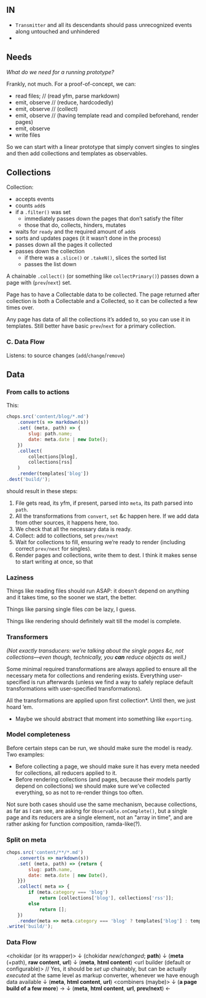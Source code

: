 ## IN
- `Transmitter` and all its descendants should pass unrecognized events along untouched and unhindered
-

## Needs

_What do we need for a running prototype?_

Frankly, not much. For a proof-of-concept, we can:
- read files;
// (read yfm, parse markdown)
- emit, observe
// (reduce, hardcodedly)
- emit, observe
// (collect)
- emit, observe
// (having template read and compiled beforehand, render pages)
- emit, observe
- write files

So we can start with a linear prototype that simply convert singles to singles and then add collections and templates as observables.

## Collections

Collection:
- accepts events
- counts `add`s
- if a `.filter()` was set
    - immediately passes down the pages that don’t satisfy the filter
    - those that do, collects, hinders, mutates
- waits for `ready` and the required amount of `add`s
- sorts and updates pages (it it wasn’t done in the process)
- passes down all the pages it collected
- passes down the collection
    - if there was a `.slice()` or `.takeN()`, slices the sorted list
    - passes the list down


A chainable `.collect()` (or something like `collectPrimary()`) passes down a page with (`prev`/`next`) set.

Page has to have a Collectable data to be collected. The page returned after collection is both a Collectable and a Collected, so it can be collected a few times over.

Any page has data of all the collections it’s added to, so you can use it in templates. Still better have basic `prev`/`next` for a primary collection.


### C. Data Flow

Listens: to source changes (`add`/`change`/`remove`)


## Data

### From calls to actions

This:
```js
chops.src('content/blog/*.md')
    .convert(s => markdown(s))
    .set( (meta, path) => {
        slug: path.name;
        date: meta.date | new Date();
    })
    .collect(
        collections[blog],
        collections[rss]
    )
    .render(templates['blog'])
.dest('build/');
```
should result in these steps:

1. File gets read, its yfm, if present, parsed into `meta`, its path parsed into `path`.
2. All the transformations from `convert`, `set` &c happen here. If we add data from other sources, it happens here, too.
3. We check that all the necessary data is ready.
4. Collect: add to collections, set `prev/next`
5. Wait for collections to fill, ensuring we’re ready to render (including correct `prev/next` for singles).
6. Render pages and collections, write them to dest. I think it makes sense to start writing at once, so that

### Laziness
Things like reading files should run ASAP: it doesn’t depend on anything and it takes time, so the sooner we start, the better.

Things like parsing single files _can_ be lazy, I guess.

Things like rendering should definitely wait till the model is complete.

### Transformers

_(Not exactly transducers: we’re talking about the single pages &c, not collections—even though, technically, you **can** reduce objects as well.)_

Some minimal required transformations are always applied to ensure all the necessary meta for collections and rendering exists. Everything user-specified is run afterwards (unless we find a way to safely replace default transformations with user-specified transformations).

All the transformations are applied upon first collection*. Until then, we just hoard ’em.

* Maybe we should abstract that moment into something like `exporting`.



### Model completeness

Before certain steps can be run, we should make sure the model is ready. Two examples:

- Before collecting a page, we should make sure it has every meta needed for collections, all reducers applied to it.
- Before rendering collections (and pages, because their models partly depend on collections) we should make sure we’ve collected everything, so as not to re-render things too often.

Not sure both cases should use the same mechanism, because collections, as far as I can see, are asking for `Observable.onComplete()`, but a single page and its reducers are a single element, not an "array in time", and are rather asking for function composition, ramda-like(?).

### Split on meta
```js
chops.src('content/**/*.md')
    .convert(s => markdown(s))
    .set( (meta, path) => {return {
        slug: path.name,
        date: meta.date | new Date(),
    }})
    .collect( meta => {
        if (meta.category === 'blog')
            return [collections['blog'], collections['rss']];
        else
            return [];
    })
    .render(meta => meta.category === 'blog' ? templates['blog'] : templates['single'])
.write('build/');
```

### Data Flow

<chokidar (or its wrapper)>
    ↓           (chokidar _new_/_changed_; **path**)
<file reader>
    ↓           (**meta** (+path), **raw content**, **url**)
<markup converter>
    ↓           (**meta**, **html content**)
<url builder (default or configurable)>
        // Yes, it should be _set up_ chainably, but can be actually _executed_ at the same level as markup converter, whenever we have enough data available
    ↓           (**meta**, **html content**, **url**)
<combiners (maybe)>
    ↓           (**a page build of a few more**)
<collector> →   <collection>
    ↓           (**meta**, **html content**, **url**, **prev/next**)
<renderer>  ←   <template compiler>
    ↓           (**a built page**, **meta**, **url**)
<file writer>


